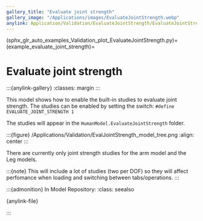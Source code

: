 ```yaml
---
gallery_title: "Evaluate joint strength"
gallery_image: "/Applications/images/EvaluateJointStrength.webp"
anylink: Application/Validation/EvaluateJointStrength/EvaluateJointStrength.main.any
---
```


(sphx_glr_auto_examples_Validation_plot_EvaluateJointStrength.py)=
(example_evaluate_joint_strength)=
# Evaluate joint strength

:::{anylink-gallery}
:classes: margin
:::


This model shows how to enable the built-in studies to evaluate joint strength.
The studies can be enabled by setting the switch: `#define EVALUATE_JOINT_STRENGTH 1`

The studies will appear in the `HumanModel.EvaluateJointStrength`
folder.

:::{figure} /Applications/Validation/EvalJointStrength_model_tree.png
:align: center
:::

There are currently only joint strength studies for the arm model and the Leg models.

:::{note}
This  will include a lot of studies (two per DOF) so they will
affect perfomance when loading and switching between tabs/operations.
:::


:::{admonition} In Model Repository:
:class: seealso

{anylink-file}` `

:::

